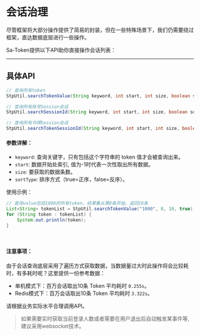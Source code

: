 # 会话治理

尽管框架将大部分操作提供了简易的封装，但在一些特殊场景下，我们仍需要绕过框架，直达数据底层进行一些操作。

Sa-Token提供以下API助你直接操作会话列表：


--- 

## 具体API

``` java
// 查询所有token
StpUtil.searchTokenValue(String keyword, int start, int size, boolean sortType);

// 查询所有账号Session会话
StpUtil.searchSessionId(String keyword, int start, int size, boolean sortType);

// 查询所有令牌Session会话
StpUtil.searchTokenSessionId(String keyword, int start, int size, boolean sortType);
```


#### 参数详解：
- `keyword`: 查询关键字，只有包括这个字符串的 token 值才会被查询出来。
- `start`: 数据开始处索引, 值为-1时代表一次性取出所有数据。
- `size`: 要获取的数据条数。
- `sortType`: 排序方式（true=正序，false=反序）。

使用示例：
``` java
// 查询value包括1000的所有token，结果集从第0条开始，返回10条
List<String> tokenList = StpUtil.searchTokenValue("1000", 0, 10, true);	
for (String token : tokenList) {
	System.out.println(token);
}
```


<br/>

#### 注意事项：
由于会话查询底层采用了遍历方式获取数据，当数据量过大时此操作将会比较耗时，有多耗时呢？这里提供一份参考数据：
- 单机模式下：百万会话取出10条 Token 平均耗时 `0.255s`。
- Redis模式下：百万会话取出10条 Token 平均耗时 `3.322s`。

请根据业务实际水平合理调用API。


> 如果需要实时获取当前登录人数或者需要在用户退出后自动触发某事件等, 建议采用websocket技术。
